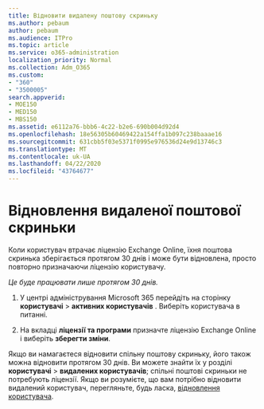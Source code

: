 ```yaml
---
title: Відновити видалену поштову скриньку
ms.author: pebaum
author: pebaum
ms.audience: ITPro
ms.topic: article
ms.service: o365-administration
localization_priority: Normal
ms.collection: Adm_O365
ms.custom:
- "360"
- "3500005"
search.appverid:
- MOE150
- MED150
- MBS150
ms.assetid: e6112a76-bbb6-4c22-b2e6-690b004d92d4
ms.openlocfilehash: 18e56305b60469422a154ffa1b097c238baaae16
ms.sourcegitcommit: 631cbb5f03e5371f0995e976536d24e9d13746c3
ms.translationtype: MT
ms.contentlocale: uk-UA
ms.lasthandoff: 04/22/2020
ms.locfileid: "43764677"
---
```

# <a name="restore-a-deleted-mailbox"></a>Відновлення видаленої поштової скриньки

Коли користувач втрачає ліцензію Exchange Online, їхня поштова скринька зберігається протягом 30 днів і може бути відновлена, просто повторно призначаючи ліцензію користувачу.
  
 *Це буде працювати лише протягом 30 днів.*  
  
1. У центрі адміністрування Microsoft 365 перейдіть на сторінку **користувачі** \> **активних користувачів** . Виберіть користувача в питанні.

2. На вкладці **ліцензії та програми** призначте ліцензію Exchange Online і виберіть **зберегти зміни**.

Якщо ви намагаєтеся відновити спільну поштову скриньку, його також можна відновити протягом 30 днів. Ви можете знайти їх у розділі **користувачі** \> **видалених користувачів**; спільні поштові скриньки не потребують ліцензії. Якщо ви розумієте, що вам потрібно відновити видалений користувач, перегляньте, будь ласка, [відновлення користувача](https://docs.microsoft.com/office365/admin/add-users/restore-user).
  